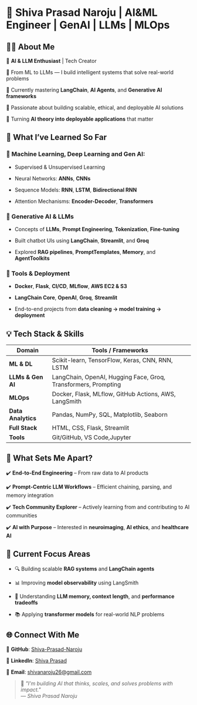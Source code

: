 # 🚀 Shiva Prasad Naroju | AI&ML Engineer | GenAI | LLMs | MLOps 

## 👨‍💻 About Me

🔹 **AI & LLM Enthusiast** | Tech Creator  

🔹 From ML to LLMs — I build intelligent systems that solve real-world problems  

🔹 Currently mastering **LangChain**, **AI Agents**, and **Generative AI frameworks**  

🔹 Passionate about building scalable, ethical, and deployable AI solutions  

🔹 Turning **AI theory into deployable applications** that matter  

## 🧠 What I’ve Learned So Far

### 🔹 Machine Learning, Deep Learning and Gen AI:

- Supervised & Unsupervised Learning
  
- Neural Networks: **ANNs**, **CNNs**
  
- Sequence Models: **RNN**, **LSTM**, **Bidirectional RNN**
  
- Attention Mechanisms: **Encoder-Decoder**, **Transformers**
  
### 🔹 Generative AI & LLMs

- Concepts of **LLMs**, **Prompt Engineering**, **Tokenization**, **Fine-tuning**
  
- Built chatbot UIs using **LangChain**, **Streamlit**, and **Groq**
  
- Explored **RAG pipelines**, **PromptTemplates**, **Memory**, and **AgentToolkits**

### 🔹 Tools & Deployment

- **Docker**, **Flask**, **CI/CD**, **MLflow**, **AWS EC2 & S3**
  
- **LangChain Core**, **OpenAI**, **Groq**, **Streamlit**
  
- End-to-end projects from **data cleaning → model training → deployment**

## 💡 Tech Stack & Skills

| Domain              | Tools / Frameworks                                            |
|---------------------|---------------------------------------------------------------|
| **ML & DL**         | Scikit-learn, TensorFlow, Keras, CNN, RNN, LSTM               |
| **LLMs & Gen AI**   | LangChain, OpenAI, Hugging Face, Groq, Transformers, Prompting|
| **MLOps**           | Docker, Flask, MLflow, GitHub Actions, AWS, LangSmith         |
| **Data Analytics**  | Pandas, NumPy, SQL, Matplotlib, Seaborn                       |
| **Full Stack**      | HTML, CSS, Flask, Streamlit                                   |
| **Tools**           | Git/GitHub, VS Code,Jupyter                  |

## 🧩 What Sets Me Apart?

✔️ **End-to-End Engineering** – From raw data to AI products  

✔️ **Prompt-Centric LLM Workflows** – Efficient chaining, parsing, and memory integration  

✔️ **Tech Community Explorer** – Actively learning from and contributing to AI communities  

✔️ **AI with Purpose** – Interested in **neuroimaging**, **AI ethics**, and **healthcare AI**

## 🌱 Current Focus Areas

- 🔍 Building scalable **RAG systems** and **LangChain agents**
  
- 📊 Improving **model observability** using LangSmith
  
- 🧠 Understanding **LLM memory, context length**, and **performance tradeoffs**
  
- 📚 Applying **transformer models** for real-world NLP problems
  
## 🌐 Connect With Me

📌 **GitHub**: [Shiva-Prasad-Naroju](https://github.com/Shiva-Prasad-Naroju)  

💼 **LinkedIn**: [Shiva Prasad](https://www.linkedin.com/in/shiva-prasad-naroju-4772a6184/)  

📧 **Email**: shivanaroju26@gmail.com  

> 💬 _"I'm building AI that thinks, scales, and solves problems with impact."_  
> _— Shiva Prasad Naroju_

